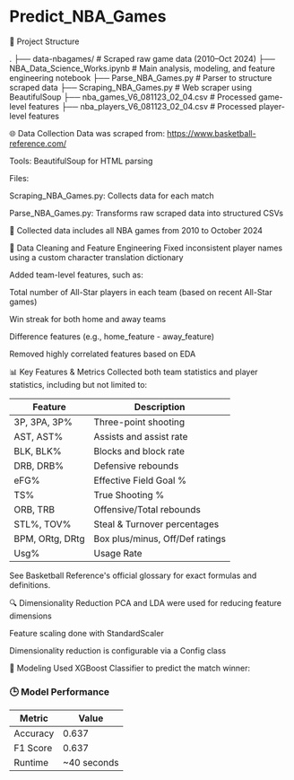 # Predict_NBA_Games

📂 Project Structure


.
├── data-nbagames/                    # Scraped raw game data (2010–Oct 2024)
├── NBA_Data_Science_Works.ipynb     # Main analysis, modeling, and feature engineering notebook
├── Parse_NBA_Games.py               # Parser to structure scraped data
├── Scraping_NBA_Games.py            # Web scraper using BeautifulSoup
├── nba_games_V6_081123_02_04.csv    # Processed game-level features
├── nba_players_V6_081123_02_04.csv  # Processed player-level features



🌐 Data Collection
Data was scraped from: https://www.basketball-reference.com/

Tools: BeautifulSoup for HTML parsing

Files:

Scraping_NBA_Games.py: Collects data for each match

Parse_NBA_Games.py: Transforms raw scraped data into structured CSVs

🏀 Collected data includes all NBA games from 2010 to October 2024

🧼 Data Cleaning and Feature Engineering
Fixed inconsistent player names using a custom character translation dictionary

Added team-level features, such as:

Total number of All-Star players in each team (based on recent All-Star games)

Win streak for both home and away teams

Difference features (e.g., home_feature - away_feature)

Removed highly correlated features based on EDA

📊 Key Features & Metrics
Collected both team statistics and player statistics, including but not limited to:

| **Feature**         | **Description**                     |
|---------------------|--------------------------------------|
| 3P, 3PA, 3P%         | Three-point shooting                 |
| AST, AST%            | Assists and assist rate             |
| BLK, BLK%            | Blocks and block rate               |
| DRB, DRB%            | Defensive rebounds                  |
| eFG%                | Effective Field Goal %              |
| TS%                 | True Shooting %                     |
| ORB, TRB            | Offensive/Total rebounds            |
| STL%, TOV%          | Steal & Turnover percentages        |
| BPM, ORtg, DRtg     | Box plus/minus, Off/Def ratings     |
| Usg%                | Usage Rate                          |


See Basketball Reference's official glossary for exact formulas and definitions.

🔍 Dimensionality Reduction
PCA and LDA were used for reducing feature dimensions

Feature scaling done with StandardScaler

Dimensionality reduction is configurable via a Config class

🧠 Modeling
Used XGBoost Classifier to predict the match winner:

### 🕒 Model Performance

| **Metric**  | **Value**       |
|-------------|-----------------|
| Accuracy    | 0.637           |
| F1 Score    | 0.637           |
| Runtime     | ~40 seconds     |




